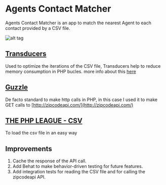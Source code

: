 # Agents Contact Matcher

Agents Contact Matcher is an app to match the nearest Agent to each contact provided by a CSV file.


![alt tag](http://g.recordit.co/HzNHusmDLx.gif)

##  [Transducers](https://github.com/mtdowling/transducers.php)
Used to optimize the iterations of the CSV file, Transducers help to reduce memory consumption in PHP bucles.
more info about this [here](http://blog.cognitect.com/blog/2014/8/6/transducers-are-coming)

##  [Guzzle](https://github.com/guzzle/guzzle)
De facto standard to make http calls in PHP, in this case I used it to make GET calls to [http://zipcodeapi.com/](http://zipcodeapi.com/)

##  [THE PHP LEAGUE - CSV](https://github.com/thephpleague/csv)
To load the csv file in an easy way

## Improvements
1. Cache the response of the API call.
2. Add Behat to make behavior-driven testing for future features.
3. Add integration tests for reading the CSV file and for calling the zipcodeapi API.